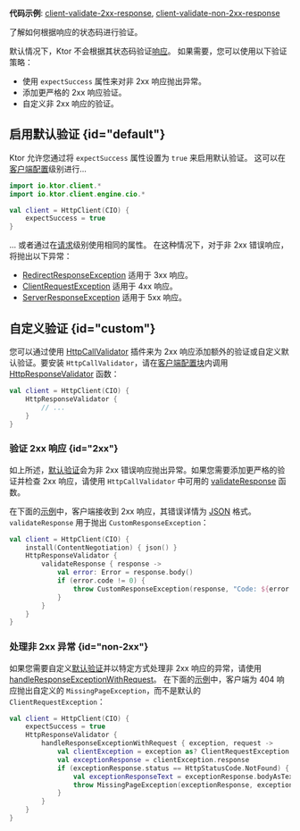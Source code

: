 [//]: # (title: 响应验证)

<show-structure for="chapter" depth="2"/>

<tldr>
<p><b>代码示例</b>:
<a href="https://github.com/ktorio/ktor-documentation/tree/%ktor_version%/codeSnippets/snippets/client-validate-2xx-response">client-validate-2xx-response</a>,
<a href="https://github.com/ktorio/ktor-documentation/tree/%ktor_version%/codeSnippets/snippets/client-validate-non-2xx-response">client-validate-non-2xx-response</a>
</p>
</tldr>

<link-summary>
了解如何根据响应的状态码进行验证。
</link-summary>

默认情况下，Ktor 不会根据其状态码验证[响应](client-responses.md)。
如果需要，您可以使用以下验证策略：

- 使用 `expectSuccess` 属性来对非 2xx 响应抛出异常。
- 添加更严格的 2xx 响应验证。
- 自定义非 2xx 响应的验证。

## 启用默认验证 {id="default"}

Ktor 允许您通过将 `expectSuccess` 属性设置为 `true` 来启用默认验证。
这可以在[客户端配置](client-create-and-configure.md#configure-client)级别进行...

```kotlin
import io.ktor.client.*
import io.ktor.client.engine.cio.*

val client = HttpClient(CIO) {
    expectSuccess = true
}
```

... 或者通过在[请求](client-requests.md#parameters)级别使用相同的属性。
在这种情况下，对于非 2xx 错误响应，将抛出以下异常：

* [RedirectResponseException](https://api.ktor.io/ktor-client/ktor-client-core/io.ktor.client.plugins/-redirect-response-exception/index.html)
  适用于 3xx 响应。
* [ClientRequestException](https://api.ktor.io/ktor-client/ktor-client-core/io.ktor.client.plugins/-client-request-exception/index.html)
  适用于 4xx 响应。
* [ServerResponseException](https://api.ktor.io/ktor-client/ktor-client-core/io.ktor.client.plugins/-server-response-exception/index.html)
  适用于 5xx 响应。

## 自定义验证 {id="custom"}

您可以通过使用 [HttpCallValidator](https://api.ktor.io/ktor-client/ktor-client-core/io.ktor.client.plugins/-http-call-validator) 插件来为 2xx 响应添加额外的验证或自定义默认验证。要安装 `HttpCallValidator`，请在[客户端配置块](client-create-and-configure.md#configure-client)内调用 [HttpResponseValidator](https://api.ktor.io/ktor-client/ktor-client-core/io.ktor.client.plugins/-http-response-validator.html) 函数：

```kotlin
val client = HttpClient(CIO) {
    HttpResponseValidator {
        // ...
    }
}
```

### 验证 2xx 响应 {id="2xx"}

如上所述，[默认验证](#default)会为非 2xx 错误响应抛出异常。如果您需要添加更严格的验证并检查 2xx 响应，请使用 `HttpCallValidator` 中可用的 [validateResponse](https://api.ktor.io/ktor-client/ktor-client-core/io.ktor.client.plugins/-http-call-validator-config/validate-response.html) 函数。

在下面的[示例](https://github.com/ktorio/ktor-documentation/tree/%ktor_version%/codeSnippets/snippets/client-validate-2xx-response)中，客户端接收到 2xx 响应，其错误详情为 [JSON](client-serialization.md) 格式。
`validateResponse` 用于抛出 `CustomResponseException`：

```kotlin
val client = HttpClient(CIO) {
    install(ContentNegotiation) { json() }
    HttpResponseValidator {
        validateResponse { response ->
            val error: Error = response.body()
            if (error.code != 0) {
                throw CustomResponseException(response, "Code: ${error.code}, message: ${error.message}")
            }
        }
    }
}
```

### 处理非 2xx 异常 {id="non-2xx"}

如果您需要自定义[默认验证](#default)并以特定方式处理非 2xx 响应的异常，请使用 [handleResponseExceptionWithRequest](https://api.ktor.io/ktor-client/ktor-client-core/io.ktor.client.plugins/-http-call-validator-config/handle-response-exception-with-request.html)。
在下面的[示例](https://github.com/ktorio/ktor-documentation/tree/%ktor_version%/codeSnippets/snippets/client-validate-non-2xx-response)中，客户端为 404 响应抛出自定义的 `MissingPageException`，而不是默认的 `ClientRequestException`：

```kotlin
val client = HttpClient(CIO) {
    expectSuccess = true
    HttpResponseValidator {
        handleResponseExceptionWithRequest { exception, request ->
            val clientException = exception as? ClientRequestException ?: return@handleResponseExceptionWithRequest
            val exceptionResponse = clientException.response
            if (exceptionResponse.status == HttpStatusCode.NotFound) {
                val exceptionResponseText = exceptionResponse.bodyAsText()
                throw MissingPageException(exceptionResponse, exceptionResponseText)
            }
        }
    }
}
```